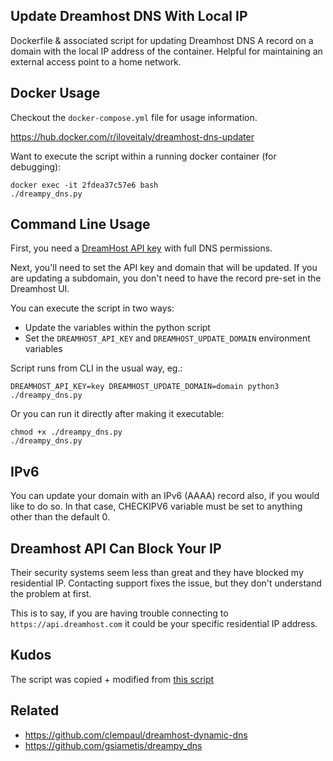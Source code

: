 ## Update Dreamhost DNS With Local IP

Dockerfile & associated script for updating Dreamhost DNS A record on a domain with the
local IP address of the container. Helpful for maintaining an external access point to a home network.

## Docker Usage

Checkout the `docker-compose.yml` file for usage information.

https://hub.docker.com/r/iloveitaly/dreamhost-dns-updater

Want to execute the script within a running docker container (for debugging):

```shell
docker exec -it 2fdea37c57e6 bash
./dreampy_dns.py
```

## Command Line Usage

First, you need a [DreamHost API key](https://panel.dreamhost.com/?tree=home.api) with full DNS permissions.

Next, you'll need to set the API key and domain that will be updated. If you are updating a subdomain, you don't need to have the record pre-set in the Dreamhost UI.

You can execute the script in two ways:

* Update the variables within the python script
* Set the `DREAMHOST_API_KEY` and `DREAMHOST_UPDATE_DOMAIN` environment variables

Script runs from CLI in the usual way, eg.:

```shell
DREAMHOST_API_KEY=key DREAMHOST_UPDATE_DOMAIN=domain python3 ./dreampy_dns.py
```

Or you can run it directly after making it executable:

```
chmod +x ./dreampy_dns.py
./dreampy_dns.py
```

## IPv6

You can update your domain with an IPv6 (AAAA) record also, if you would like to do so.
In that case, CHECKIPV6 variable must be set to anything other than the default 0.

## Dreamhost API Can Block Your IP

Their security systems seem less than great and they have blocked my residential IP. Contacting support fixes the issue, but they don't understand the problem at first.

This is to say, if you are having trouble connecting to `https://api.dreamhost.com` it could be your specific residential IP address.

## Kudos

The script was copied + modified from [this script](https://github.com/gsiametis/dreampy_dns)

## Related

* https://github.com/clempaul/dreamhost-dynamic-dns
* https://github.com/gsiametis/dreampy_dns
